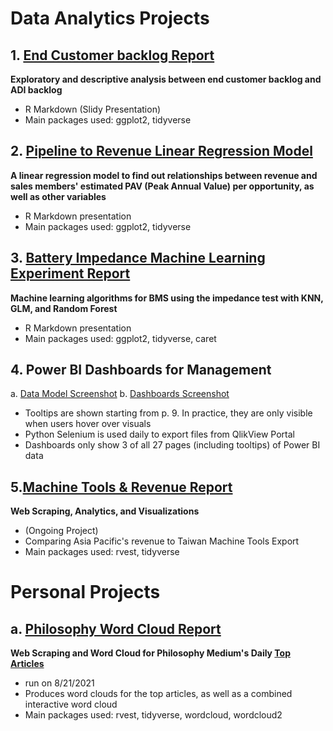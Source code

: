 # Data Analytics Projects

## 1. [End Customer backlog Report](End_Customer_Backlog/R_Visualizations.pdf "ECBL PDF")
**Exploratory and descriptive analysis between end customer backlog and ADI backlog**
* R Markdown (Slidy Presentation)
* Main packages used: ggplot2, tidyverse

## 2. [Pipeline to Revenue Linear Regression Model](Pipeline_Revenue_Regression/Reg_Report.pdf "Regression Report PDF")
**A linear regression model to find out relationships between revenue and sales members' estimated PAV (Peak Annual Value) per opportunity, as well as other variables**
* R Markdown presentation
* Main packages used: ggplot2, tidyverse

## 3. [Battery Impedance Machine Learning Experiment Report](ML/Battery_Models.pdf "ML PDF")
**Machine learning algorithms for BMS using the impedance test with KNN, GLM, and Random Forest**
* R Markdown presentation
* Main packages used: ggplot2, tidyverse, caret

## 4. Power BI Dashboards for Management
a.  [Data Model Screenshot](PowerBI_Management/Data_Model.png "DM Png")
b. [Dashboards Screenshot](https://github.com/b03701244/Portfolio/raw/main/PowerBI_Management/PowerBI_Management.pdf "PBI PDF")
* Tooltips are shown starting from p. 9. In practice, they are only visible when users hover over visuals
* Python Selenium is used daily to export files from QlikView Portal
* Dashboards only show 3 of all 27 pages (including tooltips) of Power BI data

## 5.[Machine Tools & Revenue Report](https://b03701244.github.io/Portfolio/Benchmark/Report.html)
**Web Scraping, Analytics, and Visualizations**
* (Ongoing Project)
* Comparing Asia Pacific's revenue to Taiwan Machine Tools Export
* Main packages used: rvest, tidyverse

# Personal Projects
## a. [Philosophy Word Cloud Report](https://b03701244.github.io/Portfolio/Philo_Scraping/Philo_Report.html)
**Web Scraping and Word Cloud for Philosophy Medium's Daily [Top Articles](https://philomedium.com/content/today)**
* run on 8/21/2021
* Produces word clouds for the top articles, as well as a combined interactive word cloud
* Main packages used: rvest, tidyverse, wordcloud, wordcloud2
